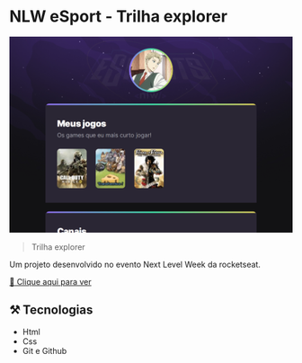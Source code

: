# NLW eSport - Trilha explorer

![Captura da tela do site](.github/preview.png)

> Trilha explorer

Um projeto desenvolvido no evento Next Level Week da rocketseat.

[🔗 Clique aqui para ver](https://ericodesenvolvedor.github.io/nlw-esports-explorer/)

## ⚒️ Tecnologias

- Html
- Css
- Git e Github